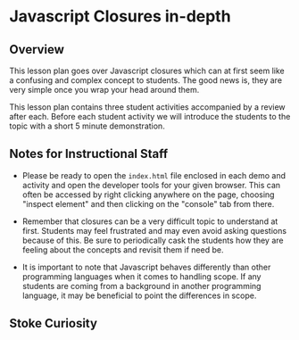# Javascript Closures in-depth

## Overview

This lesson plan goes over Javascript closures which can at first seem like a confusing and complex concept to students. The good news is, they are very simple once you wrap your head around them. 

This lesson plan contains three student activities accompanied by a review after each. Before each student activity we will introduce the students to the topic with a short 5 minute demonstration.

## Notes for Instructional Staff

* Please be ready to open the `index.html` file enclosed in each demo and activity and open the developer tools for your given browser. This can often be accessed by right clicking anywhere on the page, choosing "inspect element" and then clicking on the "console" tab from there.

* Remember that closures can be a very difficult topic to understand at first. Students may feel frustrated and may even avoid asking questions because of this. Be sure to periodically cask the students how they are feeling about the concepts and revisit them if need be.

* It is important to note that Javascript behaves differently than other programming languages when it comes to handling scope. If any students are coming from a background in another programming language, it may be beneficial to point the differences in scope.

## Stoke Curiosity

